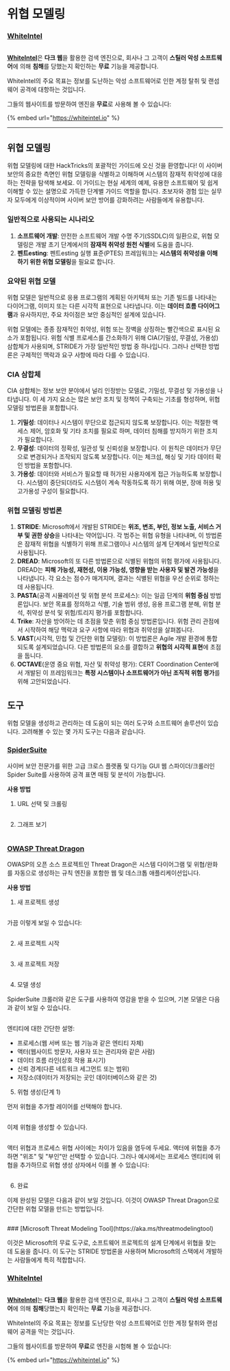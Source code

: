 # 위협 모델링

### [WhiteIntel](https://whiteintel.io)

<figure><img src="/.gitbook/assets/image (1224).png" alt=""><figcaption></figcaption></figure>

[**WhiteIntel**](https://whiteintel.io)은 **다크 웹**을 활용한 검색 엔진으로, 회사나 그 고객이 **스틸러 악성 소프트웨어**에 의해 **침해**를 당했는지 확인하는 **무료** 기능을 제공합니다.

WhiteIntel의 주요 목표는 정보를 도난하는 악성 소프트웨어로 인한 계정 탈취 및 랜섬웨어 공격에 대항하는 것입니다.

그들의 웹사이트를 방문하여 엔진을 **무료**로 사용해 볼 수 있습니다:

{% embed url="https://whiteintel.io" %}

---

## 위협 모델링

위협 모델링에 대한 HackTricks의 포괄적인 가이드에 오신 것을 환영합니다! 이 사이버 보안의 중요한 측면인 위협 모델링을 식별하고 이해하며 시스템의 잠재적 취약성에 대응하는 전략을 탐색해 보세요. 이 가이드는 현실 세계의 예제, 유용한 소프트웨어 및 쉽게 이해할 수 있는 설명으로 가득한 단계별 가이드 역할을 합니다. 초보자와 경험 있는 실무자 모두에게 이상적이며 사이버 보안 방어를 강화하려는 사람들에게 유용합니다.

### 일반적으로 사용되는 시나리오

1. **소프트웨어 개발**: 안전한 소프트웨어 개발 수명 주기(SSDLC)의 일환으로, 위협 모델링은 개발 초기 단계에서의 **잠재적 취약성 원천 식별**에 도움을 줍니다.
2. **펜트esting**: 펜트esting 실행 표준(PTES) 프레임워크는 **시스템의 취약성을 이해하기 위한 위협 모델링**을 필요로 합니다.

### 요약된 위협 모델

위협 모델은 일반적으로 응용 프로그램의 계획된 아키텍처 또는 기존 빌드를 나타내는 다이어그램, 이미지 또는 다른 시각적 표현으로 나타냅니다. 이는 **데이터 흐름 다이어그램**과 유사하지만, 주요 차이점은 보안 중심적인 설계에 있습니다.

위협 모델에는 종종 잠재적인 취약성, 위험 또는 장벽을 상징하는 빨간색으로 표시된 요소가 포함됩니다. 위험 식별 프로세스를 간소화하기 위해 CIA(기밀성, 무결성, 가용성) 삼합체가 사용되며, STRIDE가 가장 일반적인 방법 중 하나입니다. 그러나 선택한 방법론은 구체적인 맥락과 요구 사항에 따라 다를 수 있습니다.

### CIA 삼합체

CIA 삼합체는 정보 보안 분야에서 널리 인정받는 모델로, 기밀성, 무결성 및 가용성을 나타냅니다. 이 세 가지 요소는 많은 보안 조치 및 정책이 구축되는 기초를 형성하며, 위협 모델링 방법론을 포함합니다.

1. **기밀성**: 데이터나 시스템이 무단으로 접근되지 않도록 보장합니다. 이는 적절한 액세스 제어, 암호화 및 기타 조치를 필요로 하며, 데이터 침해를 방지하기 위한 조치가 필요합니다.
2. **무결성**: 데이터의 정확성, 일관성 및 신뢰성을 보장합니다. 이 원칙은 데이터가 무단으로 변경되거나 조작되지 않도록 보장합니다. 이는 체크섬, 해싱 및 기타 데이터 확인 방법을 포함합니다.
3. **가용성**: 데이터와 서비스가 필요할 때 허가된 사용자에게 접근 가능하도록 보장합니다. 시스템이 중단되더라도 시스템이 계속 작동하도록 하기 위해 여분, 장애 허용 및 고가용성 구성이 필요합니다.

### 위협 모델링 방법론

1. **STRIDE**: Microsoft에서 개발된 STRIDE는 **위조, 변조, 부인, 정보 노출, 서비스 거부 및 권한 상승**을 나타내는 약어입니다. 각 범주는 위협 유형을 나타내며, 이 방법론은 잠재적 위협을 식별하기 위해 프로그램이나 시스템의 설계 단계에서 일반적으로 사용됩니다.
2. **DREAD**: Microsoft의 또 다른 방법론으로 식별된 위협의 위험 평가에 사용됩니다. DREAD는 **피해 가능성, 재현성, 이용 가능성, 영향을 받는 사용자 및 발견 가능성**을 나타냅니다. 각 요소는 점수가 매겨지며, 결과는 식별된 위협을 우선 순위로 정하는 데 사용됩니다.
3. **PASTA**(공격 시뮬레이션 및 위협 분석 프로세스): 이는 일곱 단계의 **위험 중심** 방법론입니다. 보안 목표를 정의하고 식별, 기술 범위 생성, 응용 프로그램 분해, 위협 분석, 취약성 분석 및 위험/트리지 평가를 포함합니다.
4. **Trike**: 자산을 방어하는 데 초점을 맞춘 위험 중심 방법론입니다. 위험 관리 관점에서 시작하여 해당 맥락과 요구 사항에 따라 위협과 취약성을 살펴봅니다.
5. **VAST**(시각적, 민첩 및 간단한 위협 모델링): 이 방법론은 Agile 개발 환경에 통합되도록 설계되었습니다. 다른 방법론의 요소를 결합하고 **위협의 시각적 표현**에 초점을 둡니다.
6. **OCTAVE**(운영 중요 위협, 자산 및 취약성 평가): CERT Coordination Center에서 개발된 이 프레임워크는 **특정 시스템이나 소프트웨어가 아닌 조직적 위험 평가**를 위해 고안되었습니다.

## 도구

위협 모델을 생성하고 관리하는 데 도움이 되는 여러 도구와 소프트웨어 솔루션이 있습니다. 고려해볼 수 있는 몇 가지 도구는 다음과 같습니다.

### [SpiderSuite](https://github.com/3nock/SpiderSuite)

사이버 보안 전문가를 위한 고급 크로스 플랫폼 및 다기능 GUI 웹 스파이더/크롤러인 Spider Suite를 사용하여 공격 표면 매핑 및 분석이 가능합니다.

**사용 방법**

1. URL 선택 및 크롤링

<figure><img src="../.gitbook/assets/threatmodel_spidersuite_1.png" alt=""><figcaption></figcaption></figure>

2. 그래프 보기

<figure><img src="../.gitbook/assets/threatmodel_spidersuite_2.png" alt=""><figcaption></figcaption></figure>

### [OWASP Threat Dragon](https://github.com/OWASP/threat-dragon/releases)

OWASP의 오픈 소스 프로젝트인 Threat Dragon은 시스템 다이어그램 및 위협/완화를 자동으로 생성하는 규칙 엔진을 포함한 웹 및 데스크톱 애플리케이션입니다.

**사용 방법**

1. 새 프로젝트 생성

<figure><img src="../.gitbook/assets/create_new_project_1.jpg" alt=""><figcaption></figcaption></figure>

가끔 이렇게 보일 수 있습니다:

<figure><img src="../.gitbook/assets/1_threatmodel_create_project.jpg" alt=""><figcaption></figcaption></figure>

2. 새 프로젝트 시작

<figure><img src="../.gitbook/assets/launch_new_project_2.jpg" alt=""><figcaption></figcaption></figure>

3. 새 프로젝트 저장

<figure><img src="../.gitbook/assets/save_new_project.jpg" alt=""><figcaption></figcaption></figure>

4. 모델 생성

SpiderSuite 크롤러와 같은 도구를 사용하여 영감을 받을 수 있으며, 기본 모델은 다음과 같이 보일 수 있습니다.

<figure><img src="../.gitbook/assets/0_basic_threat_model.jpg" alt=""><figcaption></figcaption></figure>

엔티티에 대한 간단한 설명:

* 프로세스(웹 서버 또는 웹 기능과 같은 엔티티 자체)
* 액터(웹사이트 방문자, 사용자 또는 관리자와 같은 사람)
* 데이터 흐름 라인(상호 작용 표시기)
* 신뢰 경계(다른 네트워크 세그먼트 또는 범위)
* 저장소(데이터가 저장되는 곳인 데이터베이스와 같은 것)

5. 위협 생성(단계 1)

먼저 위협을 추가할 레이어를 선택해야 합니다.

<figure><img src="../.gitbook/assets/3_threatmodel_chose-threat-layer.jpg" alt=""><figcaption></figcaption></figure>

이제 위협을 생성할 수 있습니다.

<figure><img src="../.gitbook/assets/4_threatmodel_create-threat.jpg" alt=""><figcaption></figcaption></figure>

액터 위협과 프로세스 위협 사이에는 차이가 있음을 염두에 두세요. 액터에 위협을 추가하면 "위조" 및 "부인"만 선택할 수 있습니다. 그러나 예시에서는 프로세스 엔티티에 위협을 추가하므로 위협 생성 상자에서 이를 볼 수 있습니다:

<figure><img src="../.gitbook/assets/2_threatmodel_type-option.jpg" alt=""><figcaption></figcaption></figure>

6. 완료

이제 완성된 모델은 다음과 같이 보일 것입니다. 이것이 OWASP Threat Dragon으로 간단한 위협 모델을 만드는 방법입니다.

<figure><img src="../.gitbook/assets/threat_model_finished.jpg" alt=""><figcaption></figcaption></figure>
### [Microsoft Threat Modeling Tool](https://aka.ms/threatmodelingtool)

이것은 Microsoft의 무료 도구로, 소프트웨어 프로젝트의 설계 단계에서 위협을 찾는 데 도움을 줍니다. 이 도구는 STRIDE 방법론을 사용하며 Microsoft의 스택에서 개발하는 사람들에게 특히 적합합니다.


### [WhiteIntel](https://whiteintel.io)

<figure><img src="/.gitbook/assets/image (1224).png" alt=""><figcaption></figcaption></figure>

[**WhiteIntel**](https://whiteintel.io)는 **다크 웹**을 활용한 검색 엔진으로, 회사나 그 고객이 **스틸러 악성 소프트웨어**에 의해 **침해**당했는지 확인하는 **무료** 기능을 제공합니다.

WhiteIntel의 주요 목표는 정보를 도난당한 악성 소프트웨어로 인한 계정 탈취와 랜섬웨어 공격을 막는 것입니다.

그들의 웹사이트를 방문하여 **무료**로 엔진을 시험해 볼 수 있습니다:

{% embed url="https://whiteintel.io" %}
